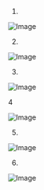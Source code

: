 1.

![Image](https://github.com/user-attachments/assets/e87d54b2-8377-4904-ae98-cb0522d39a48)

2.

![Image](https://github.com/user-attachments/assets/b8d24e35-7632-4687-b0ae-3e903a5aa77c)

3.

![Image](https://github.com/user-attachments/assets/976b731c-f5b9-4465-b2b9-8bbbe783247d)

4

![Image](https://github.com/user-attachments/assets/dbb103e7-aa14-45a1-a38d-02f7fbe19dbe)




5.

![Image](https://github.com/user-attachments/assets/cd8ddb1f-5aa3-47f2-9864-a8fc4477c846)




6.

![Image](https://github.com/user-attachments/assets/429480b3-4b85-4fcb-9c8b-ce9f9be20901)